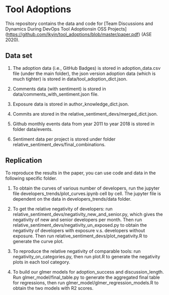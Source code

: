 # Tool Adoptions
This repository contains the data and code for [Team Discussions and Dynamics During DevOps Tool Adoptionsin OSS Projects] (https://github.com/lkyin/tool_adoptions/blob/master/paper.pdf) (ASE 2020).

## Data set
1. The adoption data (i.e., GitHub Badges) is stored in adoption_data.csv file (under the main folder), the json version adoption data (which is much tighter) is stored in data/tool_adoption_dict.json.

2. Comments data (with sentiment) is stored in data/comments_with_sentiment.json file.

3. Exposure data is stored in author_knowledge_dict.json.

4. Commits are stored in the relative_sentiment_devs/merged_dict.json.

5. Github monthly events data from year 2011 to year 2018 is stored in folder data/events.

6. Sentiment data per project is stored under folder relative_sentiment_devs/final_combinations.

## Replication
To reproduce the results in the paper, you can use code and data in the following specific folder.

1. To obtain the curves of various number of developers, run the jupyter file developers_trends/plot_curves.ipynb cell by cell. The jupyter file is dependent on the data in developers_trends/data folder.

2. To get the relative negativity of developers: run relative_sentiment_devs/negativity_new_and_senior.py, which gives the negativity of new and senior developers per month. Then run relative_sentiment_devs/negativity_un_exposed.py to obtain the negativity of developers with exposure v.s. developers without exposure. Then run relative_sentiment_devs/plot_negativity.R to generate the curve plot.

3. To reproduce the relative negativity of comparable tools: run negativity_on_categories.py, then run plot.R to generate the negativity plots in each tool category.

4. To build our glmer models for adoption_success and discussion_length. Run glmer_model/final_table.py to generate the aggregated final table for regressions, then run glmer_model/glmer_regression_models.R to obtain the two models with R2 scores.





